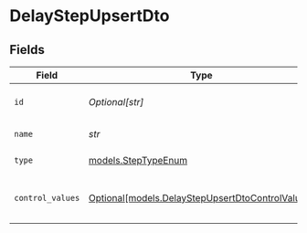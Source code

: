 # DelayStepUpsertDto


## Fields

| Field                                                                                            | Type                                                                                             | Required                                                                                         | Description                                                                                      |
| ------------------------------------------------------------------------------------------------ | ------------------------------------------------------------------------------------------------ | ------------------------------------------------------------------------------------------------ | ------------------------------------------------------------------------------------------------ |
| `id`                                                                                             | *Optional[str]*                                                                                  | :heavy_minus_sign:                                                                               | Unique identifier of the step                                                                    |
| `name`                                                                                           | *str*                                                                                            | :heavy_check_mark:                                                                               | Name of the step                                                                                 |
| `type`                                                                                           | [models.StepTypeEnum](../models/steptypeenum.md)                                                 | :heavy_check_mark:                                                                               | Type of the step                                                                                 |
| `control_values`                                                                                 | [Optional[models.DelayStepUpsertDtoControlValues]](../models/delaystepupsertdtocontrolvalues.md) | :heavy_minus_sign:                                                                               | Control values for the Delay step.                                                               |